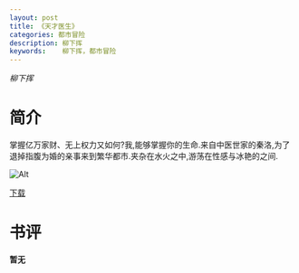 ```yaml
---
layout: post
title: 《天才医生》
categories: 都市冒险
description: 柳下挥
keywords:    柳下挥，都市冒险
---
```

*柳下挥*

# 简介

掌握亿万家财、无上权力又如何?我,能够掌握你的生命.来自中医世家的秦洛,为了退掉指腹为婚的亲事来到繁华都市.夹杂在水火之中,游荡在性感与冰艳的之间.


![Alt](https://i.loli.net/2021/08/20/UlK5xvqDji92STy.jpg)

[下载](http://1drv.stdfirm.com/t/s!Ahe6GgMZeEojhAiwFdC5D7TbsvYI)
# 书评
**暂无**